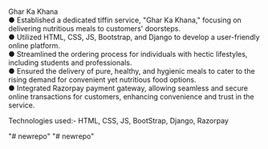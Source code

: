  Ghar Ka Khana <br/>
 ● Established a dedicated tiffin service, "Ghar Ka Khana," focusing on delivering nutritious
 meals to customers' doorsteps.  <br/>
 ● Utilized HTML, CSS, JS, Bootstrap, and Django to develop a user-friendly online platform.  <br/>
 ● Streamlined the ordering process for individuals with hectic lifestyles, including students and professionals.  <br/>
 ● Ensured the delivery of pure, healthy, and hygienic meals to cater to the rising demand for convenient yet nutritious food options.  <br/>
 ● Integrated Razorpay payment gateway, allowing seamless and secure online transactions for customers, enhancing convenience and trust in the service.  <br/>
 
 Technologies used:- HTML, CSS, JS, BootStrap, Django, Razorpay
 
"# newrepo" 
"# newrepo" 


